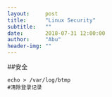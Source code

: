 ```yaml
---
layout:     post
title:      "Linux Security"
subtitle:   ""
date:       2018-07-31 12:00:00
author:     "Abu"
header-img: ""
---
```


##安全

```
echo > /var/log/btmp
#清除登录记录
```
